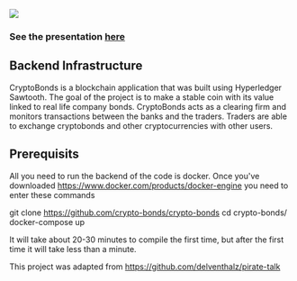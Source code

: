 ![](https://i.imgur.com/QFZWlB8.png)

### See the presentation [here](https://docs.google.com/presentation/d/1UywBqI5BPFJGwuiuyk_dkiVG5Gp_MBcy3H9_N4azTIk/edit?usp=sharing)

## Backend Infrastructure

CryptoBonds is a blockchain application that was built using Hyperledger Sawtooth. The goal of the project is to make a stable coin with its value linked to real life company bonds. CryptoBonds acts as a clearing firm and monitors transactions between the banks and the traders. Traders are able to exchange cryptobonds and other cryptocurrencies with other users. 

## Prerequisits

All you need to run the backend of the code is docker. Once you've downloaded https://www.docker.com/products/docker-engine you need to enter these commands

git clone https://github.com/crypto-bonds/crypto-bonds
cd crypto-bonds/
docker-compose up

It will take about 20-30 minutes to compile the first time, but after the first time it will take less than a minute.

This project was adapted from https://github.com/delventhalz/pirate-talk

